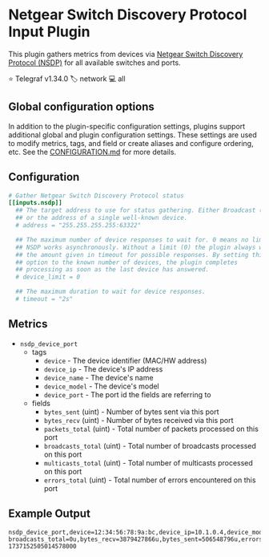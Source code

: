 # Netgear Switch Discovery Protocol Input Plugin

This plugin gathers metrics from devices via
[Netgear Switch Discovery Protocol (NSDP)][nsdp]
for all available switches and ports.

⭐ Telegraf v1.34.0
🏷️ network
💻 all

[nsdp]: https://en.wikipedia.org/wiki/Netgear_Switch_Discovery_Protocol

## Global configuration options <!-- @/docs/includes/plugin_config.md -->

In addition to the plugin-specific configuration settings, plugins support
additional global and plugin configuration settings. These settings are used to
modify metrics, tags, and field or create aliases and configure ordering, etc.
See the [CONFIGURATION.md][CONFIGURATION.md] for more details.

[CONFIGURATION.md]: ../../../docs/CONFIGURATION.md#plugins

## Configuration

```toml @sample.conf
# Gather Netgear Switch Discovery Protocol status
[[inputs.nsdp]]
  ## The target address to use for status gathering. Either Broadcast (default)
  ## or the address of a single well-known device.
  # address = "255.255.255.255:63322"

  ## The maximum number of device responses to wait for. 0 means no limit.
  ## NSDP works asynchronously. Without a limit (0) the plugin always waits
  ## the amount given in timeout for possible responses. By setting this
  ## option to the known number of devices, the plugin completes
  ## processing as soon as the last device has answered.
  # device_limit = 0

  ## The maximum duration to wait for device responses.
  # timeout = "2s"
```

## Metrics

- `nsdp_device_port`
  - tags
    - `device` - The device identifier (MAC/HW address)
    - `device_ip` - The device's IP address
    - `device_name` - The device's name
    - `device_model` - The device's model
    - `device_port` - The port id the fields are referring to
  - fields
    - `bytes_sent` (uint) - Number of bytes sent via this port
    - `bytes_recv` (uint) - Number of bytes received via this port
    - `packets_total` (uint) - Total number of packets processed on this port
    - `broadcasts_total` (uint) - Total number of broadcasts processed on this port
    - `multicasts_total` (uint) - Total number of multicasts processed on this port
    - `errors_total` (uint) - Total number of errors encountered on this port

## Example Output

```text
nsdp_device_port,device=12:34:56:78:9a:bc,device_ip=10.1.0.4,device_model=GS108Ev3,device_name=switch2,device_port=1 broadcasts_total=0u,bytes_recv=3879427866u,bytes_sent=506548796u,errors_total=0u,multicasts_total=0u,packets_total=0u 1737152505014578000
```
